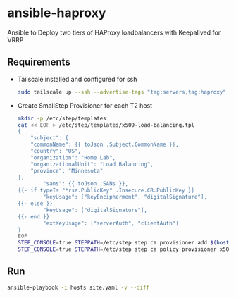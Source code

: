 # ansible-haproxy
Ansible to Deploy two tiers of HAProxy loadbalancers with Keepalived for VRRP

## Requirements

* Tailscale installed and configured for ssh
    ```bash
    sudo tailscale up --ssh --advertise-tags "tag:servers,tag:haproxy"
    ```
* Create SmallStep Provisioner for each T2 host
    ```bash
    mkdir -p /etc/step/templates
    cat << EOF > /etc/step/templates/x509-load-balancing.tpl
    {
        "subject": {
        "commonName": {{ toJson .Subject.CommonName }},
        "country": "US",
        "organization": "Home Lab",
        "organizationalUnit": "Load Balancing",
        "province": "Minnesota"
    },
            "sans": {{ toJson .SANs }},
    {{- if typeIs "*rsa.PublicKey" .Insecure.CR.PublicKey }}
            "keyUsage": ["keyEncipherment", "digitalSignature"],
    {{- else }}
            "keyUsage": ["digitalSignature"],
    {{- end }}
            "extKeyUsage": ["serverAuth", "clientAuth"]
    }
    EOF
    STEP_CONSOLE=true STEPPATH=/etc/step step ca provisioner add $(hostname -f) --type JWK --create --password-file /etc/ssh/ssh_host_ed25519_key --disable-ssh-ca-user --disable-ssh-ca-host --x509-min-dur=2190h --x509-max-dur=2190h --x509-default-dur=2190h --ssh=false --x509-template /etc/step/templates/x509-load-balancing.tpl --admin-subject dummy@example.com
    STEP_CONSOLE=true STEPPATH=/etc/step step ca policy provisioner x509 allow dns '*.haproxy.rmb938.me' --provisioner $(hostname -f) --admin-subject dummy@example.com
    ```

## Run

```bash
ansible-playbook -i hosts site.yaml -v --diff
```